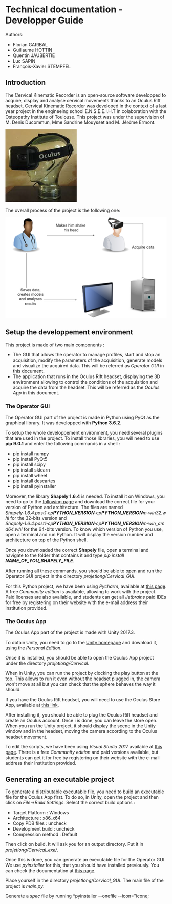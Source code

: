 # Technical documentation - Developper Guide

Authors:
- Florian GARIBAL
- Guillaume HOTTIN
- Quentin JAUBERTIE
- Luc SAPIN
- François-Xavier STEMPFEL

## Introduction 
The Cervical Kinematic Recorder is an open-source software developped to acquire, display and analyse cervical movements thanks to an Oculus Rift headset. Cervical Kinematic Recorder was developed in the context of a last year project in the engineeing school E.N.S.E.E.I.H.T in colaboration with the Osteopathy Institute of Toulouse. This project was under the supervision of M. Denis Ducommun, Mme Sandrine Mouysset and M. Jérôme Ermont.

![Oculus Rift Headset](./images/oculus.png "Oculus Rift Headset")

The overall process of the project is the following one:

![Overall project process](./images/overall_process.png "Overall project process")

## Setup the developpement environment

This project is made of two main components :

- The GUI that allows the operator to manage profiles, start and stop an acquisition, modify the parameters of the acquisition, generate models and visualize the acquired data. This will be referred as *Operator GUI* in this document.
- The application that runs in the Oculus Rift headset, displaying the 3D environment allowing to control the conditions of the acquisition and acquire the data from the headset. This will be referred as the *Oculus App* in this document.

### The Operator GUI

The Operator GUI part of the project is made in Python using PyQt as the graphical library. It was developped with **Python 3.6.2**.

To setup the whole developpement environment, you need several plugins that are used in the project. To install those libraries, you will need to use **pip 9.0.1** and enter the following commands in a shell :

- pip install numpy
- pip install PyQt5
- pip install scipy
- pip install sklearn
- pip install wheel
- pip install descartes
- pip install pyinstaller

Moreover, the library **Shapely 1.6.4** is needed. To install it on Windows, you need to go to the [following page](https://www.lfd.uci.edu/~gohlke/pythonlibs/#shapely) and download the correct file for your version of Python and architecture.
The files are named *Shapely‑1.6.4.post1‑cp**PYTHON_VERSION**‑cp**PYTHON_VERSION**m‑win32.whl* for the 32-bits version and *Shapely‑1.6.4.post1‑cp**PYTHON_VERSION**‑cp**PYTHON_VERSION**m‑win_amd64.whl* for the 64-bits version. To know which version of Python you use, open a terminal and run Python. It will display the version number and architecture on top of the Python shell.

Once you downloaded the correct **Shapely** file, open a terminal and navigate to the folder that contains it and type *pip install **NAME_OF_YOU_SHAPELY_FILE***.

After running all these commands, you should be able to open and run the Operator GUI project in the directory *projetlong/Cervical_GUI*.

For this Python project, we have been using *Pycharm*, available at [this page](https://www.jetbrains.com/pycharm/). A free *Community edition* is available, allowing to work with the project. Paid licenses are also available, and students can get all *Jetbrains* paid IDEs for free by registering on their website with the e-mail address their institution provided.

### The Oculus App

The Oculus App part of the project is made with Unity 2017.3.

To obtain Unity, you need to go to the [Unity homepage](https://unity3d.com/fr) and download it, using the *Personal Edition*.

Once it is installed, you should be able to open the Oculus App project under the directory *projetlong/Cervical*.

When in Unity, you can run the project by clocking the play button at the top. This allows to run it even without the headset plugged in, the camera won't move at all but you can check that the sphere behaves the way it should.

If you have the Oculus Rift headset, you will need to use the Oculus Store App, available at [this link](https://www.oculus.com/setup/).

After installing it, you should be able to plug the Oculus Rift headset and create an Oculus account. Once i is done, you can leave the store open. When you run the Unity project, it should display the scene in the Unity window and in the headset, moving the camera according to the Oculus headset movement.

To edit the scripts, we have been using *Visual Studio 2017* available at [this page](https://www.visualstudio.com/fr/downloads/). There is a free *Community edition* and paid versions available, but students can get it for free by registering on their website with the e-mail address their institution provided.


## Generating an executable project

To generate a distributable executable file, you need to build an executable file for the Oculus App first.
To do so, in Unity, open the project and then click on *File->Build Settings*. Select the correct build options :
- Target Platform : Windows
- Architecture : x86\_x64
- Copy PDB files : uncheck
- Development build : uncheck
- Compression method : Default

Then click on build. It will ask you for an output directory. Put it in *projetlong/Cervical_exe/*.

Once this is done, you can generate an executable file for the Operator GUI. We use *pyinstaller* for this, that you should have installed previously. You can check the documentation at [this page](https://pyinstaller.readthedocs.io/en/stable/usage.html).

Place yourself in the directory *projetlong/Cervical_GUI*. The main file of the project is *main.py*.

Generate a *spec* file by running *pyinstaller --onefile --icon="icone;
 
